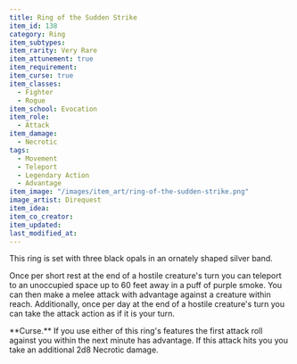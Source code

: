 ```yaml
---
title: Ring of the Sudden Strike
item_id: 138
category: Ring
item_subtypes:
item_rarity: Very Rare
item_attunement: true
item_requirement:
item_curse: true
item_classes:
  - Fighter
  - Rogue
item_school: Evocation
item_role:
  - Attack
item_damage:
  - Necrotic
tags:
  - Movement
  - Teleport
  - Legendary Action
  - Advantage
item_image: "/images/item_art/ring-of-the-sudden-strike.png"
image_artist: Direquest
item_idea:
item_co_creator:
item_updated:
last_modified_at:
---
```


This ring is set with three black opals in an ornately shaped silver band.

Once per short rest at the end of a hostile creature's turn you can teleport to an unoccupied space up to 60 feet away in a puff of purple smoke. You can then make a melee attack with advantage against a creature within reach.
Additionally, once per day at the end of a hostile creature's turn you can take the attack action as if it is your turn.

<!--excerpt-->
<div class="curse">
**Curse.** If you use either of this ring's features the first attack roll against you within the next minute has advantage. If this attack hits you you take an additional 2d8 Necrotic damage.
</div>
